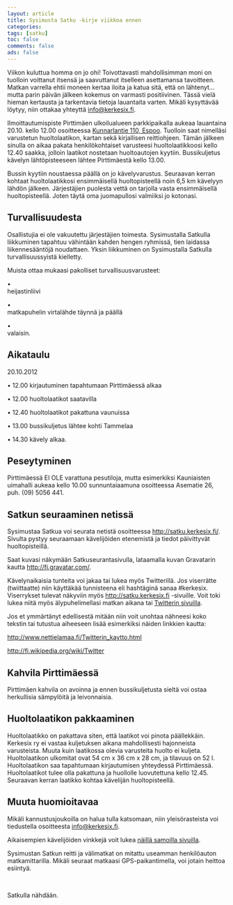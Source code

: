 ```yaml
--- 
layout: article 
title: Sysimusta Satku -kirje viikkoa ennen 
categories: 
tags: [satku]
toc: false 
comments: false 
ads: false 
--- 
```


Viikon kuluttua homma on jo ohi! Toivottavasti mahdollisimman moni on
tuolloin voittanut itsensä ja saavuttanut itselleen asettamansa
tavoitteen. Matkan varrella ehtii moneen kertaa iloita ja katua sitä,
että on lähtenyt… mutta parin päivän jälkeen kokemus on varmasti
positiivinen. Tässä vielä hieman kertausta ja tarkentavia tietoja
lauantaita varten. Mikäli kysyttävää löytyy, niin ottakaa yhteyttä
info@kerkesix.fi.

Ilmoittautumispiste Pirttimäen ulkoilualueen parkkipaikalla aukeaa
lauantaina 20.10. kello 12.00 osoitteessa [Kunnarlantie 110,
Espoo](http://maps.google.com/maps?q=Kunnarlantie+110,+02740+Espoo,+Finland&hl=en&sll=37.0625,-95.677068&sspn=23.875,57.630033&geocode=FWyglwMdKyx4AQ&hnear=Kunnarlantie+110,+02740+Espoo,+Finland&t=h&z=15&vpsrc=0 "Kartta").
Tuolloin saat nimelläsi varustetun huoltolaatikon, kartan sekä
kirjallisen reittiohjeen. Tämän jälkeen sinulla on aikaa pakata
henkilökohtaiset varusteesi huoltolaatikkoosi kello 12.40 saakka,
jolloin laatikot nostetaan huoltoautojen kyytiin. Bussikuljetus kävelyn
lähtöpisteeseen lähtee Pirttimäestä kello 13.00. 

Bussin kyytiin noustaessa päällä on jo kävelyvarustus. Seuraavan kerran
kohtaat huoltolaatikkosi ensimmäisellä huoltopisteellä noin 6,5 km
kävelyyn lähdön jälkeen. Järjestäjien puolesta vettä on tarjolla vasta
ensimmäisellä huoltopisteellä. Joten täytä oma juomapullosi valmiiksi jo
kotonasi. 

Turvallisuudesta
----------------

Osallistujia ei ole vakuutettu järjestäjien toimesta. Sysimustalla
Satkulla liikkuminen tapahtuu vähintään kahden hengen ryhmissä, tien
laidassa liikennesääntöjä noudattaen. Yksin liikkuminen on Sysimustalla
Satkulla turvallisuussyistä kielletty.

Muista ottaa mukaasi pakolliset turvallisuusvarusteet:

•<span class="Apple-tab-span" style="white-space: pre;">
</span>heijastinliivi

•<span class="Apple-tab-span" style="white-space: pre;">
</span>matkapuhelin virtalähde täynnä ja päällä

•<span class="Apple-tab-span" style="white-space: pre;">
</span>valaisin.

Aikataulu
---------

20.10.2012

•<span class="Apple-tab-span" style="white-space: pre;"> </span>12.00
kirjautuminen tapahtumaan Pirttimäessä alkaa 

•<span class="Apple-tab-span" style="white-space: pre;"> </span>12.00
huoltolaatikot saatavilla

•<span class="Apple-tab-span" style="white-space: pre;"> </span>12.40
huoltolaatikot pakattuna vaunuissa

•<span class="Apple-tab-span" style="white-space: pre;"> </span>13.00
bussikuljetus lähtee kohti Tammelaa

•<span class="Apple-tab-span" style="white-space: pre;"> </span>14.30
kävely alkaa.

Peseytyminen
------------

Pirttimäessä EI OLE varattuna pesutiloja, mutta esimerkiksi Kauniaisten
uimahalli aukeaa kello 10.00 sunnuntaiaamuna osoitteessa Asematie 26,
puh. (09) 5056 441.

Satkun seuraaminen netissä
--------------------------

Sysimustaa Satkua voi seurata netistä
osoitteessa <http://satku.kerkesix.fi/>. Sivulta pystyy seuraamaan
kävelijöiden etenemistä ja tiedot päivittyvät huoltopisteillä. 

Saat kuvasi näkymään Satkuseurantasivulla, lataamalla kuvan Gravatarin
kautta <http://fi.gravatar.com/>.

Kävelynaikaisia tunteita voi jakaa tai lukea myös Twitterillä.
Jos viserrätte (twiittaatte) niin käyttäkää tunnisteena eli
hashtäginä sanaa \#kerkesix. Viserrykset tulevat näkyviin
myös <http://satku.kerkesix.fi> -sivuille. Voit toki lukea niitä
myös älypuhelimellasi matkan aikana tai [Twitterin
sivuilla](http://twitter.com/#!/search/realtime/%23kerkesix "Linkki Twitterin sivuille #kerkesix-hakuun")<span
style="direction: ltr;">.</span>

Jos et ymmärtänyt edellisestä mitään niin voit unohtaa nähneesi koko
tekstin tai tutustua aiheeseen lisää esimerkiksi näiden linkkien kautta:

<http://www.nettielamaa.fi/Twitterin_kaytto.html>

<http://fi.wikipedia.org/wiki/Twitter>

Kahvila Pirttimäessä
--------------------

Pirttimäen kahvila on avoinna ja ennen bussikuljetusta sieltä voi ostaa
herkullisia sämpylöitä ja leivonnaisia. 

Huoltolaatikon pakkaaminen
--------------------------

Huoltolaatikko on pakattava siten, että laatikot voi pinota päällekkäin.
Kerkesix ry ei vastaa kuljetuksen aikana mahdollisesti hajonneista
varusteista. Muuta kuin laatikossa olevia varusteita huolto ei kuljeta.
Huoltolaatikon ulkomitat ovat 54 cm x 36 cm x 28 cm, ja tilavuus on 52
l. Huoltolaatikon saa tapahtumaan kirjautumisen yhteydessä Pirttimäessä.
Huoltolaatikot tulee olla pakattuna ja huollolle luovutettuna kello
12.45. Seuraavan kerran laatikko kohtaa kävelijän huoltopisteellä.

Muuta huomioitavaa
------------------

Mikäli kannustusjoukoilla on halua tulla katsomaan, niin yleisörasteista
voi tiedustella osoitteesta <info@kerkesix.fi>.

Aikaisempien kävelijöiden vinkkejä voit lukea [näillä samoilla
sivuilla](http://kerkesix.fi/kokemuksia-ja-vinkkeja-sysimustalta-satkulta).

Sysimustan Satkun reitti ja välimatkat on mitattu useamman henkilöauton
matkamittarilla. Mikäli seuraat matkaasi GPS-paikantimella, voi jotain
heittoa esiintyä. 

 

Satkulla nähdään.

